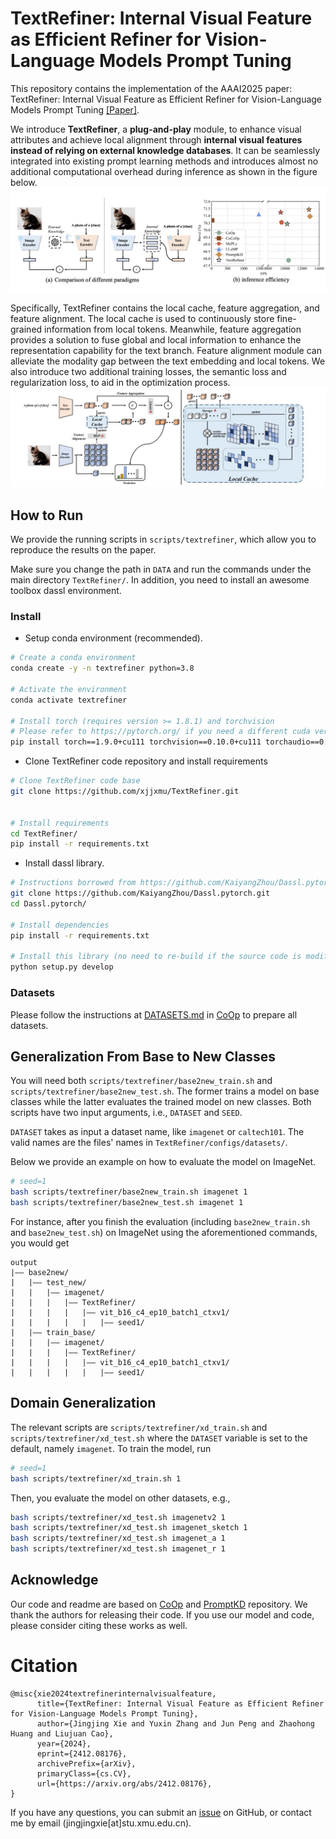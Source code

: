 # TextRefiner: Internal Visual Feature as Efficient Refiner for Vision-Language Models Prompt Tuning

This repository contains the implementation of the AAAI2025 paper: TextRefiner: Internal Visual Feature as Efficient Refiner for Vision-Language Models Prompt Tuning [[Paper]](https://arxiv.org/abs/2412.08176). 

We introduce **TextRefiner**, a **plug-and-play** module, to enhance visual attributes and achieve local alignment through **internal visual features instead of relying on external knowledge databases**. It can be seamlessly integrated into existing prompt learning methods and introduces almost no additional computational overhead during inference as shown in the figure below.
![](/image/framework_efficiency.jpg "framework_efficiency")

Specifically, TextRefiner contains the local cache, feature aggregation, and feature alignment. The local cache is used to continuously store fine-grained information from local tokens. Meanwhile, feature aggregation provides a solution to fuse global and local information to enhance the representation capability for the text branch. Feature alignment module can alleviate the modality gap between the text embedding and local tokens. We also introduce two additional training losses, the semantic loss and regularization loss, to aid in the optimization process. 
![](/image/pipeline.jpg "pipeline")
## How to Run

We provide the running scripts in `scripts/textrefiner`, which allow you to reproduce the results on the paper.

Make sure you change the path in `DATA` and run the commands under the main directory `TextRefiner/`. In addition, you need to install an awesome toolbox dassl environment.

### Install

* Setup conda environment (recommended).
```bash
# Create a conda environment
conda create -y -n textrefiner python=3.8

# Activate the environment
conda activate textrefiner

# Install torch (requires version >= 1.8.1) and torchvision
# Please refer to https://pytorch.org/ if you need a different cuda version
pip install torch==1.9.0+cu111 torchvision==0.10.0+cu111 torchaudio==0.9.0 -f https://download.pytorch.org/whl/torch_stable.html
```

* Clone TextRefiner code repository and install requirements
```bash
# Clone TextRefiner code base
git clone https://github.com/xjjxmu/TextRefiner.git


# Install requirements
cd TextRefiner/
pip install -r requirements.txt
```

* Install dassl library.
```bash
# Instructions borrowed from https://github.com/KaiyangZhou/Dassl.pytorch#installation
git clone https://github.com/KaiyangZhou/Dassl.pytorch.git
cd Dassl.pytorch/

# Install dependencies
pip install -r requirements.txt

# Install this library (no need to re-build if the source code is modified)
python setup.py develop
```

### Datasets

Please follow the instructions at [DATASETS.md](https://github.com/KaiyangZhou/CoOp/blob/main/DATASETS.md) in [CoOp](https://github.com/KaiyangZhou/CoOp) to prepare all datasets.

## Generalization From Base to New Classes

You will need both `scripts/textrefiner/base2new_train.sh` and `scripts/textrefiner/base2new_test.sh`. The former trains a model on base classes while the latter evaluates the trained model on new classes. Both scripts have two input arguments, i.e., `DATASET` and `SEED`.

`DATASET` takes as input a dataset name, like `imagenet` or `caltech101`. The valid names are the files' names in `TextRefiner/configs/datasets/`.

Below we provide an example on how to evaluate the model on ImageNet.

```bash
# seed=1
bash scripts/textrefiner/base2new_train.sh imagenet 1
bash scripts/textrefiner/base2new_test.sh imagenet 1
```
For instance, after you finish the evaluation (including `base2new_train.sh` and `base2new_test.sh`) on ImageNet using the aforementioned commands, you would get

```
output
|–– base2new/
|   |–– test_new/
|   |   |–– imagenet/
|   |   |   |–– TextRefiner/
|   |   |   |   |–– vit_b16_c4_ep10_batch1_ctxv1/
|   |   |   |   |   |–– seed1/
|   |–– train_base/
|   |   |–– imagenet/
|   |   |   |–– TextRefiner/
|   |   |   |   |–– vit_b16_c4_ep10_batch1_ctxv1/
|   |   |   |   |   |–– seed1/
```


## Domain Generalization

The relevant scripts are `scripts/textrefiner/xd_train.sh` and `scripts/textrefiner/xd_test.sh` where the `DATASET` variable is set to the default, namely `imagenet`. To train the model, run
```bash
# seed=1
bash scripts/textrefiner/xd_train.sh 1
```

Then, you evaluate the model on other datasets, e.g.,

```bash
bash scripts/textrefiner/xd_test.sh imagenetv2 1
bash scripts/textrefiner/xd_test.sh imagenet_sketch 1
bash scripts/textrefiner/xd_test.sh imagenet_a 1
bash scripts/textrefiner/xd_test.sh imagenet_r 1
```

## Acknowledge

Our code and readme are based on [CoOp](https://github.com/KaiyangZhou/CoOp) and [PromptKD](https://github.com/zhengli97/PromptKD) repository. We thank the authors for releasing their code. If you use our model and code, please consider citing these works as well. 

# Citation

```
@misc{xie2024textrefinerinternalvisualfeature,
      title={TextRefiner: Internal Visual Feature as Efficient Refiner for Vision-Language Models Prompt Tuning}, 
      author={Jingjing Xie and Yuxin Zhang and Jun Peng and Zhaohong Huang and Liujuan Cao},
      year={2024},
      eprint={2412.08176},
      archivePrefix={arXiv},
      primaryClass={cs.CV},
      url={https://arxiv.org/abs/2412.08176}, 
}
```

If you have any questions, you can submit an [issue](https://github.com/zhengli97/PromptKD/issues) on GitHub, or contact me by email (jingjingxie[at]stu.xmu.edu.cn).
